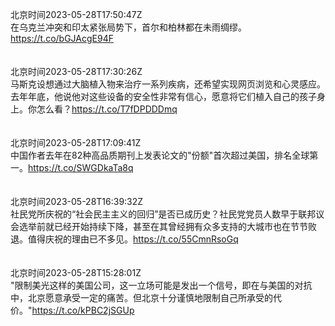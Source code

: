 北京时间2023-05-28T17:50:47Z<br>在乌克兰冲突和印太紧张局势下，首尔和柏林都在未雨绸缪。https://t.co/bGJAcgE94F<br><br><br>北京时间2023-05-28T17:30:26Z<br>马斯克设想通过大脑植入物来治疗一系列疾病，还希望实现网页浏览和心灵感应。去年年底，他说他对这些设备的安全性非常有信心，愿意将它们植入自己的孩子身上。你怎么看？https://t.co/T7fDPDDDmq<br><br><br>北京时间2023-05-28T17:09:41Z<br>中国作者去年在82种高品质期刊上发表论文的"份额"首次超过美国，排名全球第一。https://t.co/SWGDkaTa8q<br><br><br>北京时间2023-05-28T16:39:32Z<br>社民党所庆祝的“社会民主主义的回归”是否已成历史？社民党党员人数早于联邦议会选举前就已经开始持续下降，甚至在其曾经拥有众多支持的大城市也在节节败退。值得庆祝的理由已不多见。https://t.co/55CmnRsoGq<br><br><br>北京时间2023-05-28T15:28:01Z<br>"限制美光这样的美国公司，这一立场可能是发出一个信号，即在与美国的对抗中，北京愿意承受一定的痛苦。但北京十分谨慎地限制自己所承受的代价。"https://t.co/kPBC2jSGUp<br><br><br>